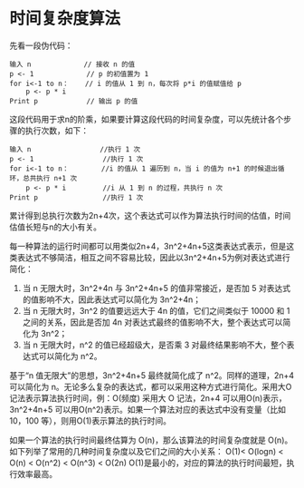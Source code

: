 # 时间复杂度算法

先看一段伪代码：
```
输入 n             // 接收 n 的值
p <- 1             // p 的初值置为 1
for i<-1 to n：    // i 的值从 1 到 n，每次将 p*i 的值赋值给 p
    p <- p * i     
Print p            // 输出 p 的值
```

这段代码用于求n的阶乘，如果要计算这段代码的时间复杂度，可以先统计各个步骤的执行次数，如下：

```
输入 n                 //执行 1 次
p <- 1                 //执行 1 次
for i<-1 to n：        //i 的值从 1 遍历到 n，当 i 的值为 n+1 的时候退出循环，总共执行 n+1 次
    p <- p * i         //i 从 1 到 n 的过程，共执行 n 次
Print p                //执行 1 次
```
累计得到总执行次数为2n+4次，这个表达式可以作为算法执行时间的估值，时间估值长短与n的大小有关。

每一种算法的运行时间都可以用类似2n+4，3n^2+4n+5这类表达式表示，但是这类表达式不够简洁，相互之间不容易比较，因此以3n^2+4n+5为例对表达式进行简化：
1. 当 n 无限大时，3n^2+4n 与 3n^2+4n+5 的值非常接近，是否加 5 对表达式的值影响不大，因此表达式可以简化为 3n^2+4n；
2. 当 n 无限大时，3n^2 的值要远远大于 4n 的值，它们之间类似于 10000 和 1 之间的关系，因此是否加 4n 对表达式最终的值影响不大，整个表达式可以简化为 3n^2；
3. 当 n 无限大时，n^2 的值已经超级大，是否乘 3 对最终结果影响不大，整个表达式可以简化为  n^2。

基于“n 值无限大”的思想，3n^2+4n+5 最终就简化成了 n^2。同样的道理，2n+4 可以简化为 n。无论多么复杂的表达式，都可以采用这种方式进行简化。采用大O记法表示算法执行时间，例：O(频度)
采用大 O 记法，2n+4 可以用O(n)表示，3n^2+4n+5 可以用O(n^2)表示。如果一个算法对应的表达式中没有变量（比如 10，100 等），则用O(1)表示算法的执行时间。

如果一个算法的执行时间最终估算为 O(n)，那么该算法的时间复杂度就是 O(n)。如下列举了常用的几种时间复杂度以及它们之间的大小关系：
O(1)< O(logn) < O(n) < O(n^2) < O(n^3) < O(2n)
O(1)是最小的，对应的算法的执行时间最短，执行效率最高。